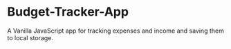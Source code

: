 # Budget-Tracker-App
A Vanilla JavaScript app for tracking expenses and income and saving them to local storage.
